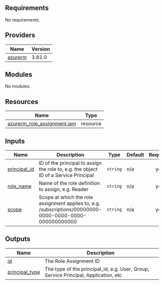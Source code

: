 <!-- BEGIN_TF_DOCS -->
## Requirements

No requirements.

## Providers

| Name | Version |
|------|---------|
| <a name="provider_azurerm"></a> [azurerm](#provider\_azurerm) | 3.82.0 |

## Modules

No modules.

## Resources

| Name | Type |
|------|------|
| [azurerm_role_assignment.iam](https://registry.terraform.io/providers/hashicorp/azurerm/latest/docs/resources/role_assignment) | resource |

## Inputs

| Name | Description | Type | Default | Required |
|------|-------------|------|---------|:--------:|
| <a name="input_principal_id"></a> [principal\_id](#input\_principal\_id) | ID of the principal to assign the role to, e.g. the object ID of a Service Principal | `string` | n/a | yes |
| <a name="input_role_name"></a> [role\_name](#input\_role\_name) | Name of the role definition to assign, e.g. Reader | `string` | n/a | yes |
| <a name="input_scope"></a> [scope](#input\_scope) | Scope at which the role assignment applies to, e.g. /subscriptions/00000000-0000-0000-0000-000000000000 | `string` | n/a | yes |

## Outputs

| Name | Description |
|------|-------------|
| <a name="output_id"></a> [id](#output\_id) | The Role Assignment ID |
| <a name="output_principal_type"></a> [principal\_type](#output\_principal\_type) | The type of the principal\_id, e.g. User, Group, Service Principal, Application, etc |
<!-- END_TF_DOCS -->